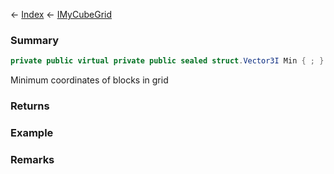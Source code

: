 ← [Index](Api-Index) ← [IMyCubeGrid](VRage.Game.ModAPI.Ingame.IMyCubeGrid)

### Summary

```csharp
private public virtual private public sealed struct.Vector3I Min { ; }
```

Minimum coordinates of blocks in grid

### Returns

### Example

### Remarks

